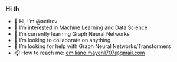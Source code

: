 ### Hi th

<!--
**actirov/actirov** is a ✨ _special_ ✨ repository because its `README.md` (this file) appears on your GitHub profile.

Here are some ideas to get you started:

-->
- 👋 Hi, I’m @actirov
- 🔭 I’m interested in Machine Learning and Data Science
- 🌱 I’m currently learning Graph Neural Networks
- 👯 I’m looking to collaborate on anything
- 🤔 I’m looking for help with Graph Neural Networks/Transformers
- 📫 How to reach me: emiliano.mayen1707@gmail.com

